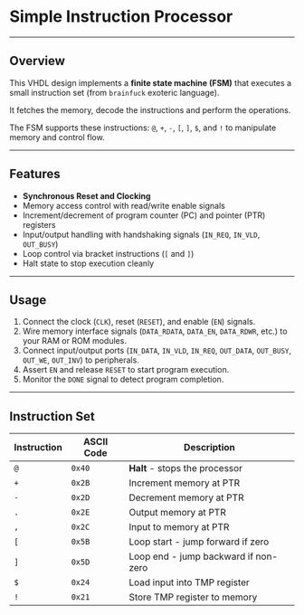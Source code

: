 # Simple Instruction Processor

---

## Overview

This VHDL design implements a **finite state machine (FSM)** that executes a small instruction set (from `brainfuck` exoteric language).

It fetches the memory, decode the instructions and perform the operations.

The FSM supports these instructions: `@`, `+`, `-`, `[`, `]`, `$`, and `!` to manipulate memory and control flow.

---

## Features

- **Synchronous Reset and Clocking**  
- Memory access control with read/write enable signals  
- Increment/decrement of program counter (PC) and pointer (PTR) registers  
- Input/output handling with handshaking signals (`IN_REQ`, `IN_VLD`, `OUT_BUSY`)  
- Loop control via bracket instructions (`[` and `]`)  
- Halt state to stop execution cleanly  

---

## Usage

1. Connect the clock (`CLK`), reset (`RESET`), and enable (`EN`) signals.  
2. Wire memory interface signals (`DATA_RDATA`, `DATA_EN`, `DATA_RDWR`, etc.) to your RAM or ROM modules.  
3. Connect input/output ports (`IN_DATA`, `IN_VLD`, `IN_REQ`, `OUT_DATA`, `OUT_BUSY`, `OUT_WE`, `OUT_INV`) to peripherals.  
4. Assert `EN` and release `RESET` to start program execution.  
5. Monitor the `DONE` signal to detect program completion.

---

## Instruction Set

| Instruction | ASCII Code | Description                          |
|-------------|------------|------------------------------------|
| `@`         | `0x40`     | **Halt** - stops the processor      |
| `+`         | `0x2B`     | Increment memory at PTR             |
| `-`         | `0x2D`     | Decrement memory at PTR             |
| `.`         | `0x2E`     | Output memory at PTR                |
| `,`         | `0x2C`     | Input to memory at PTR              |
| `[`         | `0x5B`     | Loop start - jump forward if zero  |
| `]`         | `0x5D`     | Loop end - jump backward if non-zero |
| `$`         | `0x24`     | Load input into TMP register        |
| `!`         | `0x21`     | Store TMP register to memory        |
